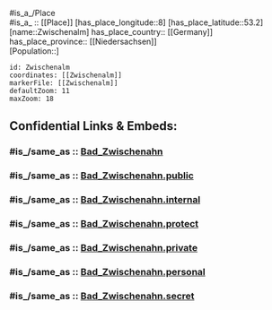 ﻿---
confidential: public
isDeleted: false
location:
- 53.2
- 8
mapmarker: city
mapzoom:
- 7
- 12
SpocWebEntityId: 35864
tags:
- geo/City
type: City
---

#is_a_/Place  
#is_a_ :: [[Place]] 
[has_place_longitude::8] 
[has_place_latitude::53.2] 
[name::Zwischenalm] 
has_place_country:: [[Germany]]  
has_place_province:: [[Niedersachsen]]  
[Population::] 



```leaflet
id: Zwischenalm
coordinates: [[Zwischenalm]] 
markerFile: [[Zwischenalm]] 
defaultZoom: 11 
maxZoom: 18
```


## Confidential Links & Embeds: 

### #is_/same_as :: [Bad_Zwischenahn](/_Standards/Earth/Continent/Europe/Europe~Central/Germany/Germany~West/Niedersachsen/counties~Niedersachsen/Ammerland/cities~Ammerland/Bad_Zwischenahn.md) 

### #is_/same_as :: [Bad_Zwischenahn.public](/_public/Earth/Continent/Europe/Europe~Central/Germany/Germany~West/Niedersachsen/counties~Niedersachsen/Ammerland/cities~Ammerland/Bad_Zwischenahn.public.md) 

### #is_/same_as :: [Bad_Zwischenahn.internal](/_internal/Earth/Continent/Europe/Europe~Central/Germany/Germany~West/Niedersachsen/counties~Niedersachsen/Ammerland/cities~Ammerland/Bad_Zwischenahn.internal.md) 

### #is_/same_as :: [Bad_Zwischenahn.protect](/_protect/Earth/Continent/Europe/Europe~Central/Germany/Germany~West/Niedersachsen/counties~Niedersachsen/Ammerland/cities~Ammerland/Bad_Zwischenahn.protect.md) 

### #is_/same_as :: [Bad_Zwischenahn.private](/_private/Earth/Continent/Europe/Europe~Central/Germany/Germany~West/Niedersachsen/counties~Niedersachsen/Ammerland/cities~Ammerland/Bad_Zwischenahn.private.md) 

### #is_/same_as :: [Bad_Zwischenahn.personal](/_personal/Earth/Continent/Europe/Europe~Central/Germany/Germany~West/Niedersachsen/counties~Niedersachsen/Ammerland/cities~Ammerland/Bad_Zwischenahn.personal.md) 

### #is_/same_as :: [Bad_Zwischenahn.secret](/_secret/Earth/Continent/Europe/Europe~Central/Germany/Germany~West/Niedersachsen/counties~Niedersachsen/Ammerland/cities~Ammerland/Bad_Zwischenahn.secret.md)

